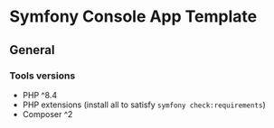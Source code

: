 # Symfony Console App Template

## General

### Tools versions

- PHP ^8.4
- PHP extensions (install all to satisfy `symfony check:requirements`)
- Composer ^2
